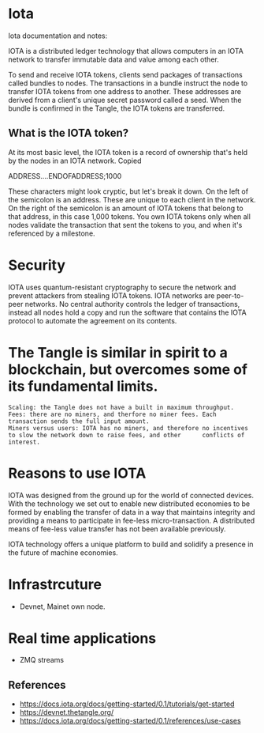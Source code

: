 # Iota
Iota documentation and notes:

IOTA is a distributed ledger technology that allows computers in an IOTA network to transfer immutable data and value among each other.

To send and receive IOTA tokens, clients send packages of transactions called bundles to nodes. The transactions in a bundle instruct the node to transfer IOTA tokens from one address to another. These addresses are derived from a client's unique secret password called a seed.
When the bundle is confirmed in the Tangle, the IOTA tokens are transferred.

## What is the IOTA token?
At its most basic level, the IOTA token is a record of ownership that's held by the nodes in an IOTA network.
Copied

ADDRESS....ENDOFADDRESS;1000

These characters might look cryptic, but let's break it down. On the left of the semicolon is an address. These are unique to each client in the network. On the right of the semicolon is an amount of IOTA tokens that belong to that address, in this case 1,000 tokens.
You own IOTA tokens only when all nodes validate the transaction that sent the tokens to you, and when it's referenced by a milestone.

# Security

IOTA uses quantum-resistant cryptography to secure the network and prevent attackers from stealing IOTA tokens.
IOTA networks are peer-to-peer networks. No central authority controls the ledger of transactions, instead all nodes hold a copy and run the software that contains the IOTA protocol to automate the agreement on its contents.

# The Tangle is similar in spirit to a blockchain, but overcomes some of its fundamental limits.

    Scaling: the Tangle does not have a built in maximum throughput.
    Fees: there are no miners, and therfore no miner fees. Each transaction sends the full input amount.
    Miners versus users: IOTA has no miners, and therefore no incentives to slow the network down to raise fees, and other      conflicts of interest.

# Reasons to use IOTA

IOTA was designed from the ground up for the world of connected devices. With the technology we set out to enable new distributed economies to be formed by enabling the transfer of data in a way that maintains integrity and providing a means to participate in fee-less micro-transaction. A distributed means of fee-less value transfer has not been available previously.

IOTA technology offers a unique platform to build and solidify a presence in the future of machine economies.

# Infrastrcuture 
* Devnet, Mainet own node. 

# Real time applications 

* ZMQ streams 

## References 
* https://docs.iota.org/docs/getting-started/0.1/tutorials/get-started
* https://devnet.thetangle.org/
* https://docs.iota.org/docs/getting-started/0.1/references/use-cases




